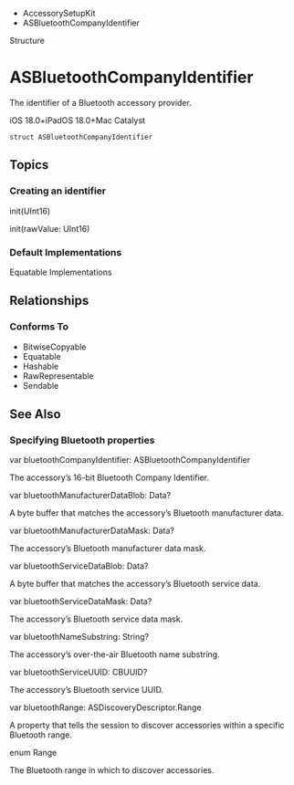 

- AccessorySetupKit
-  ASBluetoothCompanyIdentifier 

Structure

# ASBluetoothCompanyIdentifier

The identifier of a Bluetooth accessory provider.

iOS 18.0+iPadOS 18.0+Mac Catalyst

``` source
struct ASBluetoothCompanyIdentifier
```

## Topics

### Creating an identifier

init(UInt16)

init(rawValue: UInt16)

### Default Implementations

Equatable Implementations

## Relationships

### Conforms To

- BitwiseCopyable
- Equatable
- Hashable
- RawRepresentable
- Sendable

## See Also

### Specifying Bluetooth properties

var bluetoothCompanyIdentifier: ASBluetoothCompanyIdentifier

The accessory’s 16-bit Bluetooth Company Identifier.

var bluetoothManufacturerDataBlob: Data?

A byte buffer that matches the accessory’s Bluetooth manufacturer data.

var bluetoothManufacturerDataMask: Data?

The accessory’s Bluetooth manufacturer data mask.

var bluetoothServiceDataBlob: Data?

A byte buffer that matches the accessory’s Bluetooth service data.

var bluetoothServiceDataMask: Data?

The accessory’s Bluetooth service data mask.

var bluetoothNameSubstring: String?

The accessory’s over-the-air Bluetooth name substring.

var bluetoothServiceUUID: CBUUID?

The accessory’s Bluetooth service UUID.

var bluetoothRange: ASDiscoveryDescriptor.Range

A property that tells the session to discover accessories within a specific Bluetooth range.

enum Range

The Bluetooth range in which to discover accessories.

